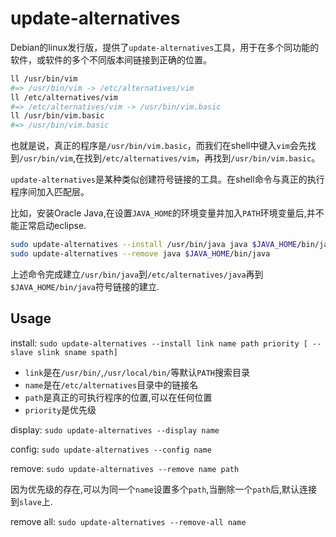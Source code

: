 # update-alternatives

Debian的linux发行版，提供了`update-alternatives`工具，用于在多个同功能的软件，或软件的多个不同版本间链接到正确的位置。

```sh
ll /usr/bin/vim
#=> /usr/bin/vim -> /etc/alternatives/vim
ll /etc/alternatives/vim
#=> /etc/alternatives/vim -> /usr/bin/vim.basic
ll /usr/bin/vim.basic
#=> /usr/bin/vim.basic
```

也就是说，真正的程序是`/usr/bin/vim.basic`，而我们在shell中键入`vim`会先找到`/usr/bin/vim`,在找到`/etc/alternatives/vim`，再找到`/usr/bin/vim.basic`。

`update-alternatives`是某种类似创建符号链接的工具。在shell命令与真正的执行程序间加入匹配层。

比如，安装Oracle Java,在设置`JAVA_HOME`的环境变量并加入`PATH`环境变量后,并不能正常启动eclipse.

```sh
sudo update-alternatives --install /usr/bin/java java $JAVA_HOME/bin/java 100
sudo update-alternatives --remove java $JAVA_HOME/bin/java
```

上述命令完成建立`/usr/bin/java`到`/etc/alternatives/java`再到`$JAVA_HOME/bin/java`符号链接的建立.

## Usage

install: `sudo update-alternatives --install link name path priority [ --slave slink sname spath]`

* `link`是在`/usr/bin/`,`/usr/local/bin/`等默认`PATH`搜索目录
* `name`是在`/etc/alternatives`目录中的链接名
* `path`是真正的可执行程序的位置,可以在任何位置
* `priority`是优先级

display: `sudo update-alternatives --display name`

config: `sudo update-alternatives --config name`

remove: `sudo update-alternatives --remove name path`

因为优先级的存在,可以为同一个`name`设置多个`path`,当删除一个`path`后,默认连接到`slave`上.

remove all: `sudo update-alternatives --remove-all name`
